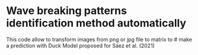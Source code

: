 # Wave breaking patterns identification method automatically
This code allow to transform images from png or jpg file to matrix to # make a prediction with Duck Model proposed for Sáez et al. (2021)
